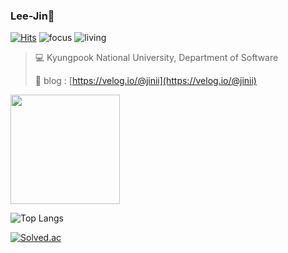 ### Lee-Jin👋



[![Hits](https://hits.seeyoufarm.com/api/count/incr/badge.svg?url=https%3A%2F%2Fgithub.com%2FLeeJin0527%2Fhit-counter&count_bg=%2379C83D&title_bg=%23555555&icon=&icon_color=%23E7E7E7&title=hits&edge_flat=false)](https://hits.seeyoufarm.com)
![focus](https://img.shields.io/badge/focus-backend-orange)
![living](https://img.shields.io/badge/living-YongIn-3c9)


> 💻 Kyungpook National University, Department of Software
>
> 📝 blog : [https://velog.io/@jinii](https://velog.io/@jinii)

<img src="https://github-readme-stats.vercel.app/api?username=LeeJin0527&show_icons=true&theme=radical" height=175px>

![Top Langs](https://github-readme-stats.vercel.app/api/top-langs/?username=LeeJin0527&layout=compact&theme=tokyonight)





[![Solved.ac](http://mazassumnida.wtf/api/v2/generate_badge?boj=zinzun)](https://solved.ac/profile/zinzun)

<!--
**LeeJin0527/LeeJin0527** is a ✨ _special_ ✨ repository because its `README.md` (this file) appears on your GitHub profile.

Here are some ideas to get you started:

- 🔭 I’m currently working on ...
- 🌱 I’m currently learning ...
- 👯 I’m looking to collaborate on ...
- 🤔 I’m looking for help with ...
- 💬 Ask me about ...
- 📫 How to reach me: ...
- 😄 Pronouns: ...
- ⚡ Fun fact: ...
-->
